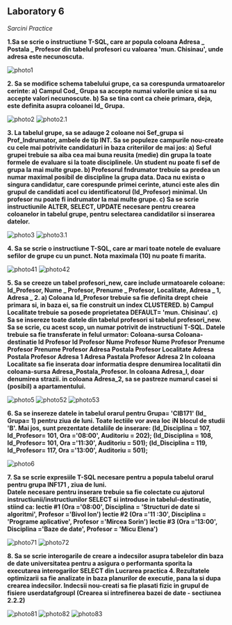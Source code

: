 
## Laboratory 6

*Sarcini Practice*

**1.Sa se scrie o instructiune T-SQL, care ar popula coloana Adresa _ Postala _ Profesor 
 din tabelul profesori cu valoarea 'mun. Chisinau', unde adresa este necunoscuta.**
 
 ![photo1](https://github.com/nadiusa/Data_Base/blob/master/Lab6/lab6/lab6.1.PNG)
 
 **2. Sa se modifice schema tabelului grupe, ca sa corespunda urmatoarelor cerinte:
  a) Campul Cod_ Grupa sa accepte numai valorile unice si sa nu accepte valori necunoscute.
  b) Sa se tina cont ca cheie primara, deja, este definita asupra coloanei Id_ Grupa.**
  
  ![photo2](https://github.com/nadiusa/Data_Base/blob/master/Lab6/lab6/lab6.2.PNG)
  ![photo2.1](https://github.com/nadiusa/Data_Base/blob/master/Lab6/lab6/lab6.2.ix.PNG)
  
  **3. La tabelul grupe, sa se adauge 2 coloane noi Sef_grupa si Prof_Indrumator, ambele de tip INT. Sa se populeze campurile nou-create
 cu cele mai potrivite candidaturi in baza criteriilor de mai jos: 
 a) Seful grupei trebuie sa aiba cea mai buna reusita (medie) din grupa la toate formele de evaluare si la toate disciplinele. 
 Un student nu poate fi sef de grupa la mai multe grupe.
 b) Profesorul fndrumator trebuie sa predea un numar maximal posibil de discipline la grupa data. Daca nu exista o singura candidatur, 
 care corespunde primei cerinte, atunci este ales din grupul de candidati acel cu identificatorul (Id_Profesor) minimal.
 Un profesor nu poate fi indrumator la mai multe grupe.
 c) Sa se scrie instructiunile ALTER, SELECT, UPDATE necesare pentru crearea coloanelor in tabelul grupe, pentru 
 selectarea candidatilor si inserarea datelor.**
 
 ![photo3](https://github.com/nadiusa/Data_Base/blob/master/Lab6/lab6/lab6.3.1.PNG)
 ![photo3.1](https://github.com/nadiusa/Data_Base/blob/master/Lab6/lab6/lab6.3.2.PNG)
 
 **4. Sa se scrie o instructiune T-SQL, care ar mari toate notele de evaluare sefilor de grupe cu un punct.
      Nota maximala (10) nu poate fi marita.**
      
![photo41](https://github.com/nadiusa/Data_Base/blob/master/Lab6/lab6/lab6.4.1.PNG)
![photo42](https://github.com/nadiusa/Data_Base/blob/master/Lab6/lab6/lab6.4.2.PNG)

**5. Sa se creeze un tabel profesori_new, care include urmatoarele coloane: Id_Profesor, Nume _ Profesor, Prenume _ Profesor, Localitate, Adresa _ 1, Adresa _ 2. 
a) Coloana Id_Profesor trebuie sa fie definita drept cheie primara si, in baza ei, sa fie construit un index CLUSTERED.
b) Campul Localitate trebuie sa posede proprietatea DEFAULT= 'mun. Chisinau'. 
c) Sa se insereze toate datele din tabelul profesori si tabelul profesori_new. 
Sa se scrie, cu acest scop, un numar potrivit de instructiuni T-SQL. Datele trebuie sa fie transferate in felul urmator: 
Coloana-sursa     Coloana-destinatie 
Id Profesor       Id Profesor 
Nume Profesor     Nume Profesor 
Prenume Profesor  Prenume Profesor 
Adresa Postala Profesor  Localitate 
Adresa Postala Profesor Adresa 1
Adresa Pastala Profesor Adresa 2
In coloana Localitate sa fie inserata doar informatia despre denumirea localitatii din coloana-sursa Adresa_Postala_Profesor. 
In coloana Adresa_l, doar denumirea strazii. in coloana Adresa_2, sa se pastreze numarul casei si (posibil) a apartamentului.**

![photo5](https://github.com/nadiusa/Data_Base/blob/master/Lab6/lab6/lab6.5.1.PNG)
![photo52](https://github.com/nadiusa/Data_Base/blob/master/Lab6/lab6/lab6.5.2.PNG)
![photo53](https://github.com/nadiusa/Data_Base/blob/master/Lab6/lab6/lab6.5.3.PNG)

**6. Sa se insereze datele in tabelul orarul pentru Grupa= 'CIB171' (Id_ Grupa= 1) pentru ziua de luni.
 Toate lectiile vor avea loc iN blocul de studii 'B'. Mai jos, sunt prezentate detaliile de inserare:
 (ld_Disciplina = 107, Id_Profesor= 101, Ora ='08:00', Auditoriu = 202); 
 (Id_Disciplina = 108, Id_Profesor= 101, Ora ='11:30', Auditoriu = 501);
 (ld_Disciplina = 119, Id_Profesor= 117, Ora ='13:00', Auditoriu = 501);**
 
![photo6](https://github.com/nadiusa/Data_Base/blob/master/Lab6/lab6/lab6.6.PNG)

**7. Sa se scrie expresiile T-SQL necesare pentru a popula tabelul orarul pentru grupa INF171 , ziua de luni.  
Datele necesare pentru inserare trebuie sa fie colectate cu ajutorul instructiunii/instructiunilor SELECT si 
introduse in tabelul-destinatie, stiind ca: 
lectie #1 (Ora ='08:00', Disciplina = 'Structuri de date si algoritmi', Profesor ='Bivol Ion') 
lectie #2 (Ora ='11 :30', Disciplina = 'Programe aplicative', Profesor ='Mircea Sorin') 
lectie #3 (Ora ='13:00', Disciplina ='Baze de date', Profesor = 'Micu Elena')**

![photo71](https://github.com/nadiusa/Data_Base/blob/master/Lab6/lab6/lab6.7.1.PNG)
![photo72](https://github.com/nadiusa/Data_Base/blob/master/Lab6/lab6/lab6.7.2.PNG)

**8. Sa se scrie interogarile de creare a indecsilor asupra tabelelor din baza de date universitatea pentru a asigura o performanta sporita la executarea interogarilor SELECT din Lucrarea practica 4. Rezultatele optimizarii sa fie analizate in baza planurilor de executie, pana la si dupa crearea indecsilor. Indecsii nou-creati sa fie plasati fizic in grupul de fisiere userdatafgroupl (Crearea si intrefinerea bazei de date - sectiunea 2.2.2)**

![photo81](https://github.com/nadiusa/Data_Base/blob/master/Lab6/lab6/lab6.8.1.PNG)
![photo82](https://github.com/nadiusa/Data_Base/blob/master/Lab6/lab6/lab6.8.2.PNG)
![photo83](https://github.com/nadiusa/Data_Base/blob/master/Lab6/lab6/lab6.8.3.PNG)











